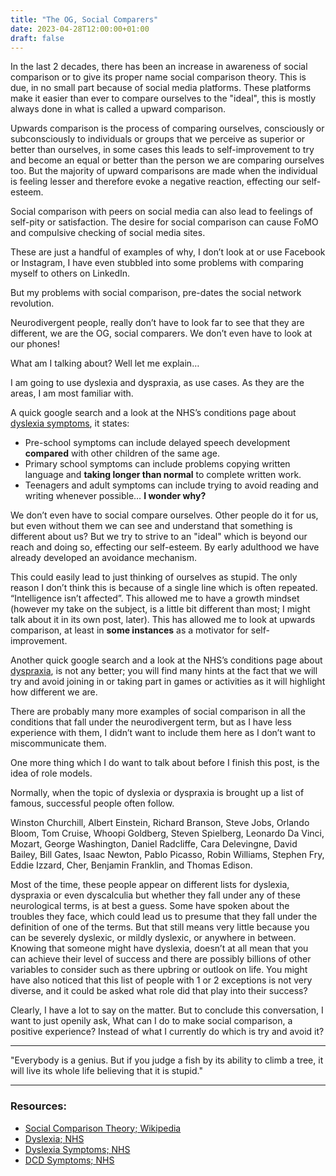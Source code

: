 ```yaml
---
title: "The OG, Social Comparers"
date: 2023-04-28T12:00:00+01:00
draft: false
---
```


In the last 2 decades, there has been an increase in awareness of social comparison or to give its proper name social comparison theory. This is due, in no small part because of social media platforms. These platforms make it easier than ever to compare ourselves to the "ideal", this is mostly always done in what is called a upward comparison.

Upwards comparison is the process of comparing ourselves, consciously or subconsciously to individuals or groups that we perceive as superior or better than ourselves, in some cases this leads to self-improvement to try and become an equal or better than the person we are comparing ourselves too. But the majority of upward comparisons are made when the individual is feeling lesser and therefore evoke a negative reaction, effecting our self-esteem.

Social comparison with peers on social media can also lead to feelings of self-pity or satisfaction. The desire for social comparison can cause FoMO and compulsive checking of social media sites.

These are just a handful of examples of why, I don’t look at or use Facebook or Instagram, I have even stubbled into some problems with comparing myself to others on LinkedIn.

But my problems with social comparison, pre-dates the social network revolution.

Neurodivergent people, really don’t have to look far to see that they are different, we are the OG, social comparers. We don’t even have to look at our phones! 

What am I talking about? Well let me explain…

I am going to use dyslexia and dyspraxia, as use cases. As they are the areas, I am most familiar with.

A quick google search and a look at the NHS’s conditions page about [dyslexia symptoms](https://www.nhs.uk/conditions/dyslexia/symptoms/), it states:

- Pre-school symptoms can include delayed speech development **compared** with other children of the same age.
- Primary school symptoms can include problems copying written language and **taking longer than normal** to complete written work.
- Teenagers and adult symptoms can include trying to avoid reading and writing whenever possible… **I wonder why?**

We don’t even have to social compare ourselves. Other people do it for us, but even without them we can see and understand that something is different about us? But we try to strive to an "ideal" which is beyond our reach and doing so, effecting our self-esteem. By early adulthood we have already developed an avoidance mechanism.

This could easily lead to just thinking of ourselves as stupid. The only reason I don’t think this is because of a single line which is often repeated. “Intelligence isn’t affected”. This allowed me to have a growth mindset (however my take on the subject, is a little bit different than most; I might talk about it in its own post, later). This has allowed me to look at upwards comparison, at least in **some instances** as a motivator for self-improvement. 

Another quick google search and a look at the NHS’s conditions page about [dyspraxia](https://www.nhs.uk/conditions/developmental-coordination-disorder-dyspraxia/symptoms/), is not any better; you will find many hints at the fact that we will try and avoid joining in or taking part in games or activities as it will highlight how different we are.

There are probably many more examples of social comparison in all the conditions that fall under the neurodivergent term, but as I have less experience with them, I didn’t want to include them here as I don’t want to miscommunicate them.

One more thing which I do want to talk about before I finish this post, is the idea of role models. 

Normally, when the topic of dyslexia or dyspraxia is brought up a list of famous, successful people often follow. 

Winston Churchill, Albert Einstein, Richard Branson, Steve Jobs, Orlando Bloom, Tom Cruise, Whoopi Goldberg, Steven Spielberg, Leonardo Da Vinci, Mozart, George Washington, Daniel Radcliffe, Cara Delevingne, David Bailey, Bill Gates, Isaac Newton, Pablo Picasso, Robin Williams, Stephen Fry, Eddie Izzard, Cher, Benjamin Franklin, and Thomas Edison.

Most of the time, these people appear on different lists for dyslexia, dyspraxia or even dyscalculia but whether they fall under any of these neurological terms, is at best a guess.  Some have spoken about the troubles they face, which could lead us to presume that they fall under the definition of one of the terms. But that still means very little because you can be severely dyslexic, or mildly dyslexic, or anywhere in between. Knowing that someone might have dyslexia, doesn’t at all mean that you can achieve their level of success and there are possibly billions of other variables to consider such as there upbring or outlook on life. You might have also noticed that this list of people with 1 or 2 exceptions is not very diverse, and it could be asked what role did that play into their success?

Clearly, I have a lot to say on the matter. But to conclude this conversation, I want to just openily ask, What can I do to make social comparison, a positive experience? Instead of what I currently do which is try and avoid it?

---

"Everybody is a genius. But if you judge a fish by its ability to climb a tree, it will live its whole life believing that it is stupid."

---

### Resources:

- [Social Comparison Theory; Wikipedia](https://en.wikipedia.org/wiki/Social_comparison_theory)
- [Dyslexia; NHS](https://www.nhs.uk/conditions/dyslexia/)
- [Dyslexia Symptoms; NHS](https://www.nhs.uk/conditions/dyslexia/symptoms/)
- [DCD Symptoms; NHS](https://www.nhs.uk/conditions/developmental-coordination-disorder-dyspraxia/symptoms/)

<!-- next -->

<!-- 
LinkedIn
It is sometimes said that comparison is the thief of joy. So why do we do it? What is the point of social comparison? And how does that play a role in being neurodiverse. 
-->

<!-- 
Twitter
It is sometimes said that comparison is the thief of joy. So why do we do it? What is the point of social comparison? And how does that play a role in being neurodiverse.
-->